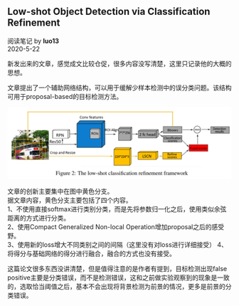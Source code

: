 ## Low-shot Object Detection via Classification Refinement
阅读笔记 by **luo13**  
2020-5-22  

新发出来的文章，感觉成文比较仓促，很多内容没写清楚，这里只记录他的大概的思想。  

文章提出了一个辅助网络结构，可以用于缓解少样本检测中的误分类问题。该结构可用于proposal-based的目标检测方法。  

![lscn](../../../img/LSCN/网络结构.png)  

文章的创新主要集中在图中黄色分支。  
据文章内容，黄色分支主要包括了四个内容。  
1、不使用直接softmax进行类别分类，而是先将参数归一化之后，使用类似余弦距离的方式进行分类。  
2、使用Compact Generalized Non-local Operation增加proposal之后的感受野。  
3、使用新的loss增大不同类别之间的间隔（这里没有对loss进行详细接受）
4、将得分与基础网络的得分进行融合，融合的方式也没有接受。  

这篇论文很多东西没讲清楚，但是值得注意的是作者有提到，目标检测出现false positive主要是分类错误，而不是检测错误，这和之前做实验观察到的现象是一致的，选取恰当阈值之后，基本不会出现将背景检测为前景的情况，更多是前景的分类错误。  
